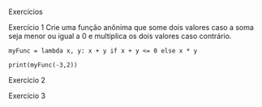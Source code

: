 Exercícios

Exercício 1
Crie uma função anônima que some dois valores caso a soma seja menor ou igual a 0 e multiplica os dois valores caso contrário.

```
myFunc = lambda x, y: x + y if x + y <= 0 else x * y

print(myFunc(-3,2))
``` 

Exercício 2


Exercício 3
